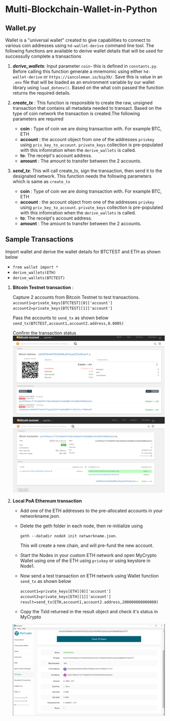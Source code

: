 # Multi-Blockchain-Wallet-in-Python

## Wallet.py

Wallet is a "universal wallet" created to  give capabilities to connect to various coin addresses using `hd-wallet-derive` command line tool. The following functions are available to derive wallet details that will be used for successully complete a transactions

1. ***derive_wallets***: Input parameter `coin`- this is defined in `constants.py`. Before calling this function generate a mnemomic using either `hd-wallet-derive` or `https://iancoleman.io/bip39/`. Save this is value in an `.env` file that will be loaded as an environment variable by our wallet library using `load_dotenv()`. Based on the what coin passed the function returns the required details.

2. ***create_tx*** : This function is responsible to create the raw, unsigned transaction that contains all metadata needed to transact. Based on the type of coin network the transaction is created.The following parameters are required
    - **coin** : Type of coin we are doing transaction with. For example BTC, ETH
    - **account** : the account object from one of the addresses `privkey` using `priv_key_to_account`. `private_keys` collection is pre-populated with this infomration when the `derive_wallets` is called.
    - **to**: The receipt's account address.
    - **amount** : The amount to transfer between the 2 accounts.

3. ***send_tx***: This will call create_tx, sign the transaction, then send it to the designated network. This function needs the following parameters which is same as `create_tx`
    - **coin** : Type of coin we are doing transaction with. For example BTC, ETH
    - **account** : the account object from one of the addresses `privkey` using `priv_key_to_account`. `private_keys` collection is pre-populated with this infomration when the `derive_wallets` is called.
    - **to**: The receipt's account address.
    - **amount** : The amount to transfer between the 2 accounts.

## Sample Transactions

Import wallet and derive the wallet details for BTCTEST and ETH as shown below 

- `from wallet import *`
- `derive_wallets(ETH)`
- `derive_wallets(BTCTEST)`

1. **Bitcoin Testnet transaction** :

    Capture 2 accounts from Bitcoin Testnet to test transactions.
    `account1=private_keys[BTCTEST][0]['account']
account2=private_keys[BTCTEST][1]['account']`

    Pass the accounts to `send_tx` as shown below
    `send_tx(BTCTEST,account1,account2.address,0.0005)`

    Confirm the transaction status
    ![BTCTest_Transactions](./Images/BTCTest_Receipt_Transactions.PNG)
    ![BTCTest_Transaction1](./Images/BTCTest_Transactions.PNG)

2. **Local PoA Ethereum transaction**

    - Add one of the ETH addresses to the pre-allocated accounts in your networkname.json.

    - Delete the geth folder in each node, then re-initialize using

        `geth --datadir nodeX init networkname.json`.

      This will create a new chain, and will pre-fund the new account.

    - Start the Nodes in your custom ETH network and open MyCrypto Wallet using one of the ETH using `privkey` or using keystore in Node1.

    - Now send a test transaction on ETH network using Wallet function `send_tx` as shown below

        `account1=private_keys[ETH][0]['account']
account2=private_keys[ETH][1]['account'] result=send_tx(ETH,account1,account2.address,200000000000000)`

    - Copy the TxId returned in the result object and check it's status in MyCrypto

    ![MyCrpto_Transaction](./Images/MyCrypto_Transaction.PNG)
